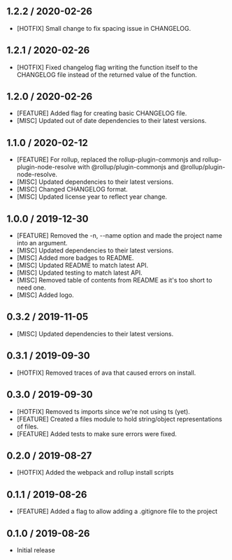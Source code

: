 ## 1.2.2 / 2020-02-26
- [HOTFIX] Small change to fix spacing issue in CHANGELOG.

## 1.2.1 / 2020-02-26
- [HOTFIX] Fixed changelog flag writing the function itself to the CHANGELOG file instead of the returned value of the function.

## 1.2.0 / 2020-02-26
- [FEATURE] Added flag for creating basic CHANGELOG file.
- [MISC] Updated out of date dependencies to their latest versions.

## 1.1.0 / 2020-02-12
- [FEATURE] For rollup, replaced the rollup-plugin-commonjs and rollup-plugin-node-resolve with @rollup/plugin-commonjs and @rollup/plugin-node-resolve.
- [MISC] Updated dependencies to their latest versions.
- [MISC] Changed CHANGELOG format.
- [MISC] Updated license year to reflect year change.

## 1.0.0 / 2019-12-30
- [FEATURE] Removed the -n, --name option and made the project name into an argument.
- [MISC] Updated dependencies to their latest versions.
- [MISC] Added more badges to README.
- [MISC] Updated README to match latest API.
- [MISC] Updated testing to match latest API.
- [MISC] Removed table of contents from README as it's too short to need one.
- [MISC] Added logo.

## 0.3.2 / 2019-11-05
- [MISC] Updated dependencies to their latest versions.

## 0.3.1 / 2019-09-30
- [HOTFIX] Removed traces of ava that caused errors on install.

## 0.3.0 / 2019-09-30
- [HOTFIX] Removed ts imports since we're not using ts (yet).
- [FEATURE] Created a files module to hold string/object representations of files.
- [FEATURE] Added tests to make sure errors were fixed.

## 0.2.0 / 2019-08-27
- [HOTFIX] Added the webpack and rollup install scripts

## 0.1.1 / 2019-08-26
- [FEATURE] Added a flag to allow adding a .gitignore file to the project

## 0.1.0 / 2019-08-26
- Initial release
